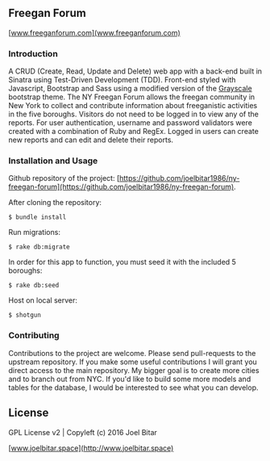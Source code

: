 ## Freegan Forum

[www.freeganforum.com](www.freeganforum.com)

### Introduction

A CRUD (Create, Read, Update and Delete) web app with a back-end built in Sinatra using Test-Driven Development (TDD). Front-end styled with Javascript, Bootstrap and Sass using a modified version of the [Grayscale](https://startbootstrap.com/template-overviews/grayscale/) bootstrap theme. The NY Freegan Forum allows the freegan community in New York to collect and contribute information about freeganistic activities in the five boroughs. Visitors do not need to be logged in to view any of the reports. For user authentication, username and password validators were created with a combination of Ruby and RegEx. Logged in users can create new reports and can edit and delete their reports.

### Installation and Usage

Github repository of the project: [https://github.com/joelbitar1986/ny-freegan-forum](https://github.com/joelbitar1986/ny-freegan-forum).

After cloning the repository:

```
$ bundle install
```

Run migrations:

```
$ rake db:migrate
```

In order for this app to function, you must seed it with the included 5 boroughs:

```
$ rake db:seed
```

Host on local server:

```
$ shotgun
```


### Contributing

Contributions to the project are welcome. Please send pull-requests to the upstream repository. If you make some useful contributions I will grant you direct access to the main repository. My bigger goal is to create more cities and to branch out from NYC. If you'd like to build some more models and tables for the database, I would be interested to see what you can develop.

## License

GPL License v2 | Copyleft (c) 2016 Joel Bitar

[www.joelbitar.space](http://www.joelbitar.space)
